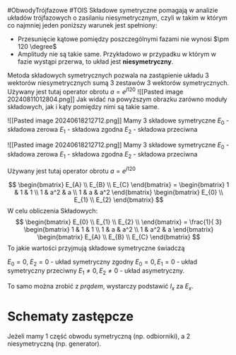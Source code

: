 #ObwodyTrójfazowe #TOIS
Składowe symetryczne pomagają w analizie układów trójfazowych o zasilaniu niesymetrycznym, czyli w takim w którym co najmniej jeden poniższy warunek jest spełniony:
- Przesunięcie kątowe pomiędzy poszczególnymi fazami nie wynosi $\pm 120 \degree$
- Amplitudy nie są takie same.
Przykładowo w przypadku w którym w fazie wystąpi przerwa, to układ jest **niesymetryczny**.

Metoda składowych symetrycznych pozwala na zastąpienie układu 3 wektorów niesymetrycznych sumą 3 zestawów 3 wektorów symetrycznych.
Używany jest tutaj operator obrotu $a = e^{j120}$
![[Pasted image 20240811012804.png]]
Jak widać na powyższym obrazku zarówno moduły składowych, jak i kąty pomiędzy nimi są takie same.

![[Pasted image 20240618212712.png]]
Mamy 3 składowe symetryczne
$E_{0}$ - składowa zerowa
$E_{1}$ - składowa zgodna
$E_{2}$ - składowa przeciwna





![[Pasted image 20240618212712.png]]
Mamy 3 składowe symetryczne
$E_{0}$ - składowa zerowa
$E_{1}$ - składowa zgodna
$E_{2}$ - składowa przeciwna

Używany jest tutaj operator obrotu $a = e^{j120}$

$$
\begin{bmatrix}
E_{A} \\
E_{B} \\
E_{C}
\end{bmatrix} = \begin{bmatrix}
1 & 1 & 1 \\
1 & a^2 & a \\
1 & a & a^2
\end{bmatrix}
\begin{bmatrix}
E_{0} \\
E_{1} \\
E_{2}
\end{bmatrix}
$$
W celu obliczenia Składowych:
$$
\begin{bmatrix}
E_{0} \\
E_{1} \\
E_{2} \\
\end{bmatrix}
= \frac{1}{ 3}
\begin{bmatrix}
1 & 1 & 1 \\
1 & a & a^2 \\
1 & a^2 & a
\end{bmatrix}
\begin{bmatrix}
E_{A} \\
E_{B} \\
E_{C}
\end{bmatrix}
$$
To jakie wartości przyjmują składowe symetryczne świadczą 

$E_{0} = 0$, $E_{2} = 0$ - układ symetryczny zgodny
$E_{0} = 0, E_{1} = 0$ - układ symetryczny przeciwny
$E_{1} \neq 0, E_{2} \neq 0$ - układ asymetryczny.

To samo można zrobić z *prądem*, wystarczy podstawić $I_{x}$ za $E_{x}$.

# Schematy zastępcze
Jeżeli mamy 1 część obwodu symetryczną (np. odbiorniki), a 2 niesymetryczną (np. generator).
